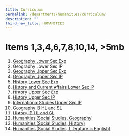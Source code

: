 ```yaml
---
title: Curriculum
permalink: /departments/humanities/curriculum/
description: ""
third_nav_title: HUMANITIES
---
```

# items 1,3,4,6,7,8,10,14, >5mb

1.  <a href="https://www.acsindep.moe.edu.sg/wp-content/uploads/2017/11/Geography-Lower-Sec-Exp.pdf" target="_blank">Geography Lower Sec Exp</a>
2.  <a href="/files/Our%20Departments/Humanities/Geography-Lower-Sec-IP.pdf" target="_blank">Geography Lower Sec IP</a>
3.  <a href="https://www.acsindep.moe.edu.sg/wp-content/uploads/2017/11/Geography-Core-Upper-Sec-Exp.pdf" target="_blank">Geography Upper Sec Exp</a>
4.  <a href="https://www.acsindep.moe.edu.sg/wp-content/uploads/2017/11/Geography-Upper-Sec-IP.pdf" target="_blank">Geography Upper Sec IP</a>
5.  <a href="/files/Our%20Departments/Humanities/Years-1-and-2-Express-history-2021.pdf" target="_blank">History Lower Sec Exp</a>
6.  <a href="https://www.acsindep.moe.edu.sg/wp-content/uploads/2017/11/History-and-Current-Affairs-Lower-Sec-IP.pdf" target="_blank">History and Current Affairs Lower Sec IP</a>
7.  <a href="https://www.acsindep.moe.edu.sg/wp-content/uploads/2017/11/History-Core-Upper-Sec-Exp.pdf" target="_blank">History Upper Sec Exp</a>
8.  <a href="https://www.acsindep.moe.edu.sg/wp-content/uploads/2017/11/History-Upper-Sec-IP.pdf" target="_blank">History Upper Sec IP</a>
9.  <a href="/files/Our%20Departments/Humanities/ISY3-Subject-Brochure-v2023.pdf" target="_blank">International Studies Upper Sec IP</a>
10.  <a href="https://www.acsindep.moe.edu.sg/wp-content/uploads/2022/02/IB-Geography-Brochure-2022-1.pdf" target="_blank">Geography IB HL and SL</a>
11.  <a href="/files/Our%20Departments/Humanities/IB-History-Brochure-2022-1.pdf" target="_blank">History IB HL and SL</a>
12.  <a href="/files/Our%20Departments/Humanities/Humanities-SS-Geo.pdf" target="_blank">Humanities (Social Studies, Geography)</a>
13.  <a href="/files/Our%20Departments/Humanities/Humanities-SS-and-History.pdf" target="_blank">Humanities (Social Studies, History)</a>
14.  <a href="https://www.acsindep.moe.edu.sg/uploads/2019/01/Humanities-SS-and-Literature.pdf" target="_blank">Humanities (Social Studies, Literature in English)</a>